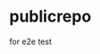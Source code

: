 # publicrepo
for e2e test






































































































































































































































































































































































































































































































































































































































































































































































































































































































































































































































































































































































































































































































































































































































































































































































































































































































































































































































































































































































































































































































































































































































































































































































































































































































































































































































































































































































































































































































































































































































































































































































































































































































































































































































































































































































































